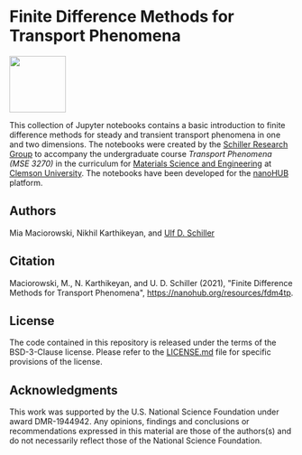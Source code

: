 # Finite Difference Methods for Transport Phenomena

<!--[![Open In Colab](https://colab.research.google.com/assets/colab-badge.svg)](https://colab.research.google.com/github/Clemson-MSE/fdm4transport/blob/master/Transport%20Phenomena.ipynb)-->

<a href="https://nanohub.org/resources/fdm4tp"><img src="https://nanohub.org/app/site/media/branding/nanoHUB_logo_color.png" width="100"></a>

This collection of Jupyter notebooks contains a basic introduction to finite difference methods for steady and transient transport phenomena in one and two dimensions. The notebooks were created by the [Schiller Research Group](https://cecas.clemson.edu/copmat/) to accompany the undergraduate course _Transport Phenomena (MSE 3270)_ in the curriculum for [Materials Science and Engineering](https://www.clemson.edu/cecas/departments/mse/) at [Clemson University](https://www.clemson.edu/). The notebooks have been developed for the [nanoHUB](https://nanohub.org/) platform.

## Authors

Mia Maciorowski, Nikhil Karthikeyan, and [Ulf D. Schiller](https://www.clemson.edu/cecas/departments/mse/people/faculty/schiller.html)

## Citation

Maciorowski, M., N. Karthikeyan, and U. D. Schiller (2021), "Finite Difference Methods for Transport Phenomena", https://nanohub.org/resources/fdm4tp.

## License

The code contained in this repository is released under the terms of the BSD-3-Clause license. Please refer to the [LICENSE.md](LICENSE.md) file for specific provisions of the license.

## Acknowledgments

This work was supported by the U.S. National Science Foundation under award DMR-1944942. Any opinions, findings and conclusions or recommendations expressed in this material are those of the authors(s) and do not necessarily reflect those of the National Science Foundation.
